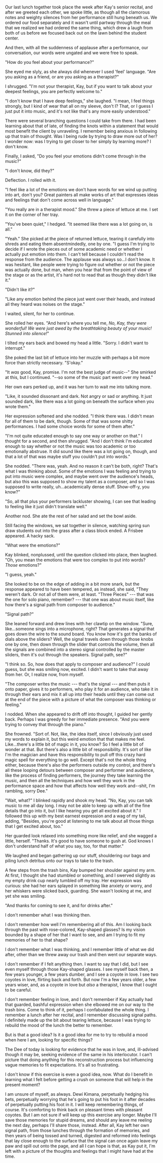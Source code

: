 ---
---

Our last lunch together took place the week after Kay's senior recital, and after we greeted each other, we spoke little, as though all the clamorous notes and weighty silences from her performance still hung beneath us. We ordered our food separately and it wasn't until partway through the meal that we realized we had ordered the same thing, which drew a laugh from both of us before we focused back out on the lawn behind the student center.

And then, with all the suddenness of applause after a performance, our conversation, our words were ungated and we were free to speak.

"How do you feel about your performance?"

She eyed me slyly, as she always did whenever I used 'feel' language. "Are you asking as a friend, or are you asking as a therapist?"

I shrugged. "I'm not your therapist, Kay, but if you want to talk about your deepest feelings, you are perfectly welcome to."

"I don't know that I have deep feelings," she laughed. "I mean, I feel things strongly, but I kind of wear that all on my sleeve, don't I? That, or I guess I just put it into music, and it's not like that's any more easily understood."

There were several branching questions I could take from there. I had been learning about that of late, of finding the knots within a statement that would most benefit the client by unraveling. I remember being anxious in following up that train of thought. Was I being rude by trying to draw more out of her? I wonder now: was I trying to get closer to her simply by learning more? I don't know.

Finally, I asked, "Do you feel your emotions didn't come through in the music?"

"I don't know, did they?"

Deflection. I rolled with it.

"I feel like a lot of the emotions we don't have words for we wind up putting into art, don't you? Great painters all make works of art that expresses ideas and feelings that don't come across well in language."

"You really are in a therapist mood." She threw a piece of lettuce at me. I set it on the corner of her tray.

"You've been quiet," I hedged. "It seemed like there was a lot going on, is all."

"Yeah." She picked at the piece of returned lettuce, tearing it carefully into shreds and eating them absentmindedly, one by one. "I guess I'm trying to decide if I wrote the pieces out of some academic need or whether I actually put emotion into them. I can't tell because I couldn't read the response from the audience. The applause was always so...I don't know. It was hesitant, like people were trying to figure out whether or not the piece was actually done, but man, when you hear that from the point of view of the stage or as the artist, it's hard not to read that as though they didn't like it."

"Didn't like it?"

"Like any emotion behind the piece just went over their heads, and instead all they heard was noises on the stage."

I waited, silent, for her to continue.

She rolled her eyes. "And here's where you tell me, *No, Kay, they were wonderful! We were just awed by the breathtaking beauty of your music! Stunned into silence!*"

I tilted my ears back and bowed my head a little. "Sorry. I didn't want to interrupt."

She poked the last bit of lettuce into her muzzle with perhaps a bit more force than strictly necessary. "S'okay."

"It *was* good, Kay, promise. I'm not the best judge of music--" She smirked at this, but I continued. "--so some of the music part went over my head."

Her own ears perked up, and it was her turn to wait me into talking more.

"Like, it sounded dissonant and dark. Not angry or sad or anything. It just sounded dark, like there was a lot going on beneath the surface when you wrote them."

Her expression softened and she nodded. "I think there was. I didn't mean for all of them to be dark, though. Some of that was some shitty performances. I had some choice words for some of them after."

"I'm not quite educated enough to say one way or another on that." I thought for a second, and then shrugged. "And I don't think I'm educated enough to say whether or not the music was too academic or too emotionally abstruse. It did sound like there was a lot going on, though, and that a lot of that was maybe stuff you couldn't put into words."

She nodded. "There was, yeah. And no reason it can't be both, right? That's what I was thinking about. Some of the emotions I was feeling and trying to put into music were complex, and maybe went over the audience's heads, but also this was supposed to show my talent as a composer, and so I was supposed to write really, uh...academically dense stuff. Show-off-y, you know?"

"So, all that plus your performers lackluster showing, I can see that leading to feeling like it just didn't translate well."

Another nod. She ate the rest of her salad and set the bowl aside.

Still facing the windows, we sat together in silence, watching spring sun draw students out into the grass after a class block ended. A Frisbee appeared. A hacky sack.

"What were the emotions?"

Kay blinked, nonplussed, until the question clicked into place, then laughed. "Oh, you mean the emotions that were too complex to put into words? *Those* emotions?"

"I guess, yeah."

She looked to be on the edge of adding in a bit more snark, but the response appeared to have been tempered, as instead, she said, "They weren't dark. Or not all of them were, at least. "Three Pieces" --- that was the one for solo piano, remember? --- that one was about music itself, like how there's a signal path from composer to audience."

"Signal path?"

She leaned forward and drew lines with her clawtip on the window. "Sure, like...someone sings into a microphone, right? That generates a signal that goes down the wire to the sound board. You know how it's got the banks of dials above the sliders? Well, the signal travels down through those knobs one by one, then down through the slider that controls the volume, then all the signals are combined into a stereo signal controlled by the master sliders, then it's out through the speakers. Signal path, see?"

"I think so. So, how does that apply to composer and audience?" I could guess, but she was smiling now, excited. I didn't want to take that away from her. Or, I realize now, from myself.

"The composer writes the music --- that's the signal --- and then puts it onto paper, gives it to performers, who play it for an audience, who take it in through their ears and mix it all up into their heads until they can come out at the end of the piece with a picture of what the composer was thinking or feeling."

I nodded. When she appeared to drift off into thought, I guided her gently back. Perhaps I was greedy for her immediate presence. "And you were trying to convey that through the piano."

She frowned. "Sort of. Not, like, the idea itself, since I obviously just used my words to explain it, but this weird emotion that that makes me feel. Like...there's a little bit of magic in it, you know? So I feel a little bit of wonder at that. But there's also a little bit of responsibility. It's sort of like I'm the magician and have this responsibility to pull off this crazy hard magic spell for everything to go well. Except that's not the whole thing either, because there's also the performers outside my control, and there's all these looping detours between composer and performer and audience, like the process of finding performers, the journey they take learning the music, and then all the techniques and how well they work in the performance space and how that affects how well they work and--shit, I'm rambling, sorry Dee."

"Wait, what?" I blinked rapidly and shook my head. "No, Kay, you can talk music to me all day long. I may not be able to keep up with all of the fine details that go into it, but I like hearing you get all excited about it." I followed this up with my best earnest expression and a wag of my tail, adding, "Besides, you're good at listening to me talk about all those things that I get excited about, too."

Her guarded look relaxed into something more like relief, and she wagged a little, herself. "Thanks. It's good to have someone to gush at. God knows I don't understand half of what you say, too, for that matter."

We laughed and began gathering up our stuff, shouldering our bags and piling lunch detritus onto our trays to take to the trash.

A few steps from the trash bins, Kay bumped her shoulder against my arm. At first, I thought she had stumbled or something, and I swerved slightly as my empty drink cup nearly tumbled off my tray. Her expression was curious: she had her ears splayed in something like anxiety or worry, and her whiskers were slicked back, guarding. She wasn't looking at me, and yet she was smiling.

"And thanks for coming to see it, and for drinks after."

I don't remember what I was thinking then.

I don't remember how well I'm remembering all of this. Am I looking back through the past with rose-colored, Kay-shaped glasses? Is my vision bounded by a shape of her that I want to see, and am I trying to fit my memories of her to that shape?

I don't remember what I was thinking, and I remember little of what we did after, other than we threw away our trash and then went our separate ways.

I don't remember if I felt anything then. I want to say that I did, but I see even myself through those Kay-shaped glasses. I see myself back then, a few years younger, a few years dumber, and I see a coyote in love. I see two coyotes in love, flirting back and forth. But now I'm a few years older, a few years wiser, and, as a coyote in love but *also* a therapist, I know that I ought to be careful.

I don't remember feeling in love, and I don't remember if Kay actually had that guarded, bashful expression when she elbowed me on our way to the trash bins. Come to think of it, perhaps I confabulated the whole thing. I remember a lunch after her recital, and I remember discussing signal paths. I definitely made up the bit about tearing lettuce, because I was trying to rebuild the mood of the lunch the better to remember.

But is that a good idea? Is it a good idea for me to try to rebuild a mood when here I am, looking for specific things?

The Dee of today is looking for evidence that he was in love, and, ill-advised though it may be, seeking evidence of the same in his interlocutor. I can't picture that doing anything for this reconstruction process but influencing vague memories to fit expectations. It's all so frustrating.

I don't know if this exercise is even a good idea, now. What do I benefit in learning what I felt before getting a crush on someone that will help in the present moment?

I am unsure of myself, as always. Dewí Kimana, perpetually hedging his bets, perpetually worrying that he's going to put his foot in it after decades of perpetually putting his foot in it. I will keep remembering things, of course. It's comforting to think back on pleasant times with pleasant coyotes. But I am not sure if will keep up this exercise any longer. Maybe I'll save those memories for stupid dreams, and should any leave me reeling the next day, perhaps I'll share those, instead. After all, Kay left her own signal path, from those lunches through the formation of memories, and then years of being tossed and turned, digested and reformed into feelings that lay close enough to the surface that the signal can once again leave my paw and spill out onto the page, and all I can hope is that, as Kay put it, I'm left with a picture of the thoughts and feelings that I might have had at the time.
